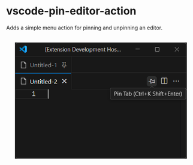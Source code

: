 # vscode-pin-editor-action

Adds a simple menu action for pinning and unpinning an editor.<br>
<br>

<span style="text-align: center; display: block;">

![Demonstration of the contributed button to the editor actions menu](img/image.png)

</span>
